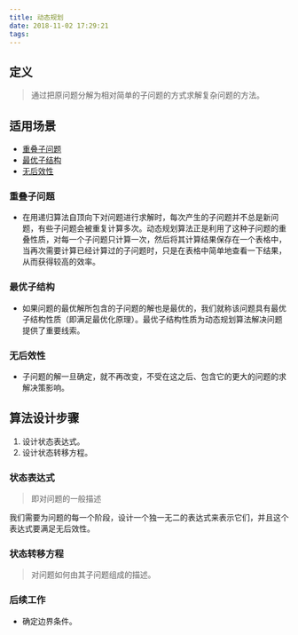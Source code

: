 ```yaml
---
title: 动态规划
date: 2018-11-02 17:29:21
tags:
---
```

## 定义
> 通过把原问题分解为相对简单的子问题的方式求解复杂问题的方法。

## 适用场景
* [重叠子问题](#重叠子问题)
* [最优子结构](#最优子结构)
* [无后效性](#无后效性)

### 重叠子问题
* 在用递归算法自顶向下对问题进行求解时，每次产生的子问题并不总是新问题，有些子问题会被重复计算多次。动态规划算法正是利用了这种子问题的重叠性质，对每一个子问题只计算一次，然后将其计算结果保存在一个表格中，当再次需要计算已经计算过的子问题时，只是在表格中简单地查看一下结果，从而获得较高的效率。

### 最优子结构
* 如果问题的最优解所包含的子问题的解也是最优的，我们就称该问题具有最优子结构性质（即满足最优化原理）。最优子结构性质为动态规划算法解决问题提供了重要线索。

### 无后效性
* 子问题的解一旦确定，就不再改变，不受在这之后、包含它的更大的问题的求解决策影响。

## 算法设计步骤
1. 设计状态表达式。
1. 设计状态转移方程。

### 状态表达式
> 即对问题的一般描述  

我们需要为问题的每一个阶段，设计一个独一无二的表达式来表示它们，并且这个表达式要满足无后效性。

### 状态转移方程
> 对问题如何由其子问题组成的描述。

### 后续工作
* 确定边界条件。
